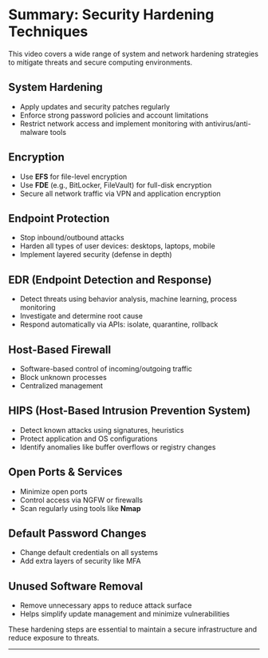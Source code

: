 # Summary: Security Hardening Techniques

This video covers a wide range of system and network hardening strategies to mitigate threats and secure computing environments.

## System Hardening
- Apply updates and security patches regularly
- Enforce strong password policies and account limitations
- Restrict network access and implement monitoring with antivirus/anti-malware tools

## Encryption
- Use **EFS** for file-level encryption
- Use **FDE** (e.g., BitLocker, FileVault) for full-disk encryption
- Secure all network traffic via VPN and application encryption

## Endpoint Protection
- Stop inbound/outbound attacks
- Harden all types of user devices: desktops, laptops, mobile
- Implement layered security (defense in depth)

## EDR (Endpoint Detection and Response)
- Detect threats using behavior analysis, machine learning, process monitoring
- Investigate and determine root cause
- Respond automatically via APIs: isolate, quarantine, rollback

## Host-Based Firewall
- Software-based control of incoming/outgoing traffic
- Block unknown processes
- Centralized management

## HIPS (Host-Based Intrusion Prevention System)
- Detect known attacks using signatures, heuristics
- Protect application and OS configurations
- Identify anomalies like buffer overflows or registry changes

## Open Ports & Services
- Minimize open ports
- Control access via NGFW or firewalls
- Scan regularly using tools like **Nmap**

## Default Password Changes
- Change default credentials on all systems
- Add extra layers of security like MFA

## Unused Software Removal
- Remove unnecessary apps to reduce attack surface
- Helps simplify update management and minimize vulnerabilities

These hardening steps are essential to maintain a secure infrastructure and reduce exposure to threats.

---
